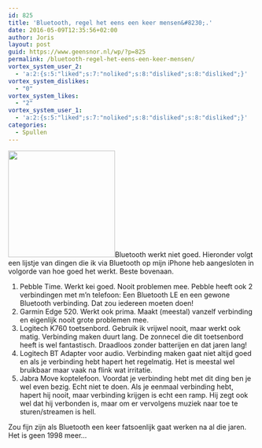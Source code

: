 ```yaml
---
id: 825
title: 'Bluetooth, regel het eens een keer mensen&#8230;.'
date: 2016-05-09T12:35:56+02:00
author: Joris
layout: post
guid: https://www.geensnor.nl/wp/?p=825
permalink: /bluetooth-regel-het-eens-een-keer-mensen/
vortex_system_user_2:
  - 'a:2:{s:5:"liked";s:7:"noliked";s:8:"disliked";s:8:"disliked";}'
vortex_system_dislikes:
  - "0"
vortex_system_likes:
  - "2"
vortex_system_user_1:
  - 'a:2:{s:5:"liked";s:7:"noliked";s:8:"disliked";s:8:"disliked";}'
categories:
  - Spullen
---
```

<img class="alignleft" src="https://www.inktechnologies.com/blog/wp-content/uploads/2012/05/Bluetooth-Logo2.png" alt="" width="217" height="217" />Bluetooth werkt niet goed. Hieronder volgt een lijstje van dingen die ik via Bluetooth op mijn iPhone heb aangesloten in volgorde van hoe goed het werkt. Beste bovenaan.

  1. Pebble Time. Werkt kei goed. Nooit problemen mee. Pebble heeft ook 2 verbindingen met m&#8217;n telefoon: Een Bluetooth LE en een gewone Bluetooth verbinding. Dat zou iedereen moeten doen!
  2. Garmin Edge 520. Werkt ook prima. Maakt (meestal) vanzelf verbinding en eigenlijk nooit grote problemen mee.
  3. Logitech K760 toetsenbord. Gebruik ik vrijwel nooit, maar werkt ook matig. Verbinding maken duurt lang. De zonnecel die dit toetsenbord heeft is wel fantastisch. Draadloos zonder batterijen en dat jaren lang!
  4. Logitech BT Adapter voor audio. Verbinding maken gaat niet altijd goed en als je verbinding hebt hapert het regelmatig. Het is meestal wel bruikbaar maar vaak na flink wat irritatie.
  5. Jabra Move koptelefoon. Voordat je verbinding hebt met dit ding ben je wel even bezig. Echt niet te doen. Als je eenmaal verbinding hebt, hapert hij nooit, maar verbinding krijgen is echt een ramp. Hij zegt ook wel dat hij verbonden is, maar om er vervolgens muziek naar toe te sturen/streamen is hell.

Zou fijn zijn als Bluetooth een keer fatsoenlijk gaat werken na al die jaren. Het is geen 1998 meer&#8230;